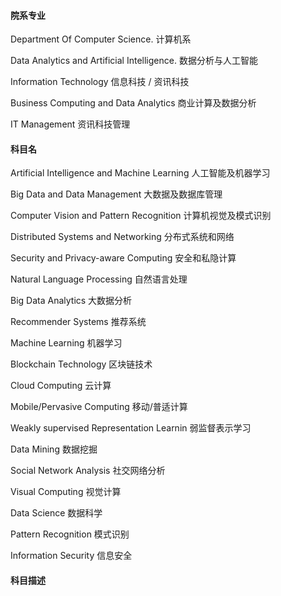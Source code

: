#### 院系专业

Department Of Computer Science. 计算机系 

Data Analytics and Artificial Intelligence. 数据分析与人工智能

Information Technology 信息科技 / 资讯科技

Business Computing and Data Analytics 商业计算及数据分析

IT Management 资讯科技管理

#### 科目名

Artificial Intelligence and Machine Learning  人工智能及机器学习

Big Data and Data Management 大数据及数据库管理

Computer Vision and Pattern Recognition 计算机视觉及模式识别

Distributed Systems and Networking 分布式系统和网络

Security and Privacy-aware Computing 安全和私隐计算

Natural Language Processing 自然语言处理

Big Data Analytics 大数据分析

Recommender Systems 推荐系统

Machine Learning 机器学习

Blockchain Technology 区块链技术

Cloud Computing 云计算

Mobile/Pervasive Computing 移动/普适计算

Weakly supervised Representation Learnin 弱监督表示学习

Data Mining 数据挖掘

Social Network Analysis 社交网络分析

Visual Computing 视觉计算

Data Science 数据科学

Pattern Recognition 模式识别

Information Security 信息安全

#### 科目描述